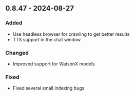 ## 0.8.47 - 2024-08-27

### Added

- Use headless browser for crawling to get better results
- TTS support in the chat window

### Changed

- Improved support for WatsonX models

### Fixed

- Fixed several small indexing bugs
